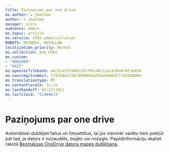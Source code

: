 ```yaml
---
title: Paziņojums par one drive
ms.author: v-jmathew
author: v-jmathew
manager: scotv
audience: Admin
ms.topic: article
ms.service: o365-administration
ROBOTS: NOINDEX, NOFOLLOW
localization_priority: Normal
ms.collection: Adm_O365
ms.custom:
- "9002660"
- "9422"
ms.openlocfilehash: dec51a33f9801291765c48c11ec616e870f3e054
ms.sourcegitcommit: 1f43598a726cdb9904aa501eb8db87f143020d9e
ms.translationtype: MT
ms.contentlocale: lv-LV
ms.lasthandoff: 03/23/2021
ms.locfileid: "51404672"
---
```

# <a name="one-drive-announcement"></a>Paziņojums par one drive

Automātiski dublējiet failus un fotoattēlus, lai jūs vienmēr varētu tiem piekļūt pat tad, ja dators ir nozaudēts, bojāts vai nozagts. Papildinformāciju skatiet rakstā [Bezmaksas OneDrive datora mapes dublēšana.](https://www.microsoft.com/microsoft-365/onedrive/pc-cloud-backup)
